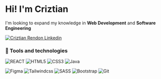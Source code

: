 # Hi! I'm Criztian

I'm looking to expand my knowledge in **Web Development** and **Software Engineering**

[![Criztian Rendon Linkedin](https://img.shields.io/badge/LinkedIn-000?style=for-the-badge&logo=linkedin&logoColor=white)](https://www.linkedin.com/in/cristianrendondev/)

### 🔘 Tools and technologies
![REACT](https://img.shields.io/badge/-ReactJs-61DAFB?logo=react&logoColor=white&style=for-the-badge)
![HTML5](https://img.shields.io/badge/html5-%23E34F26.svg?style=for-the-badge&logo=html5&logoColor=white)
![CSS3](https://img.shields.io/badge/css3-%231572B6.svg?style=for-the-badge&logo=css3&logoColor=white)
![Java](https://img.shields.io/badge/javascript-%23ED8B00.svg?style=for-the-badge&logo=javascript&logoColor=white)

![Figma](https://img.shields.io/badge/-figma-FF4785?style=for-the-badge&logo=figma&logoColor=white)
![Tailwindcss](https://img.shields.io/badge/-tailwindcss-1C64F2?logo=tailwindcss&logoColor=white&style=for-the-badge)
![SASS](https://img.shields.io/badge/SASS-hotpink.svg?style=for-the-badge&logo=SASS&logoColor=white)
![Bootstrap](https://img.shields.io/badge/BootStrap-%23430098.svg?style=for-the-badge&logo=bootstrap&logoColor=white)
![Git](https://img.shields.io/badge/git-%23F05033.svg?style=for-the-badge&logo=git&logoColor=white)

